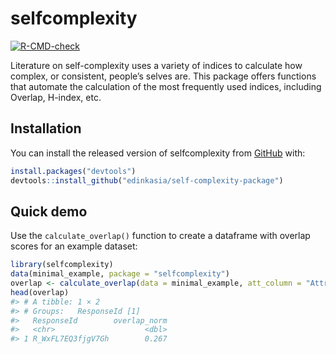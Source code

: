 
<!-- README.md is generated from README.Rmd. Please edit that file -->

# selfcomplexity

<!-- badges: start -->

[![R-CMD-check](https://github.com/edinkasia/self-complexity-package/workflows/R-CMD-check/badge.svg)](https://github.com/edinkasia/self-complexity-package/actions)
<!-- badges: end -->

Literature on self-complexity uses a variety of indices to calculate how
complex, or consistent, people’s selves are. This package offers
functions that automate the calculation of the most frequently used
indices, including Overlap, H-index, etc.

## Installation

You can install the released version of selfcomplexity from
[GitHub](https://github.com/) with:

``` r
install.packages("devtools")
devtools::install_github("edinkasia/self-complexity-package")
```

## Quick demo

Use the `calculate_overlap()` function to create a dataframe with
overlap scores for an example dataset:

``` r
library(selfcomplexity)
data(minimal_example, package = "selfcomplexity")
overlap <- calculate_overlap(data = minimal_example, att_column = "Attributes", id_column = "ResponseId", subtype_column = "Subtype_name", na_name_rm = TRUE)
head(overlap)
#> # A tibble: 1 × 2
#> # Groups:   ResponseId [1]
#>   ResponseId        overlap_norm
#>   <chr>                    <dbl>
#> 1 R_WxFL7EQ3fjgV7Gh        0.267
```
